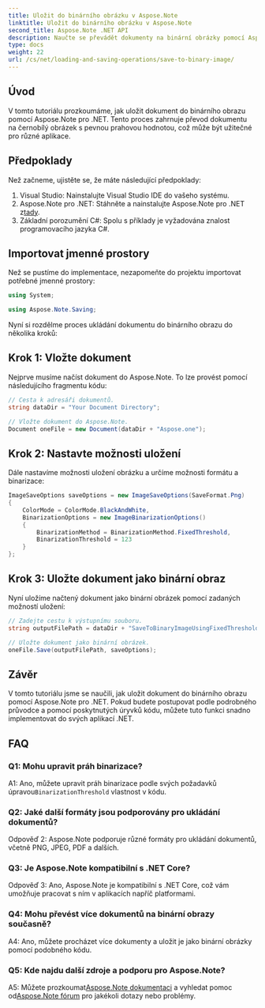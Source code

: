 ```yaml
---
title: Uložit do binárního obrázku v Aspose.Note
linktitle: Uložit do binárního obrázku v Aspose.Note
second_title: Aspose.Note .NET API
description: Naučte se převádět dokumenty na binární obrázky pomocí Aspose.Note pro .NET. Postupujte podle našeho podrobného průvodce pro bezproblémovou integraci.
type: docs
weight: 22
url: /cs/net/loading-and-saving-operations/save-to-binary-image/
---
```

## Úvod

V tomto tutoriálu prozkoumáme, jak uložit dokument do binárního obrazu pomocí Aspose.Note pro .NET. Tento proces zahrnuje převod dokumentu na černobílý obrázek s pevnou prahovou hodnotou, což může být užitečné pro různé aplikace.

## Předpoklady

Než začneme, ujistěte se, že máte následující předpoklady:

1. Visual Studio: Nainstalujte Visual Studio IDE do vašeho systému.
2.  Aspose.Note pro .NET: Stáhněte a nainstalujte Aspose.Note pro .NET z[tady](https://releases.aspose.com/note/net/).
3. Základní porozumění C#: Spolu s příklady je vyžadována znalost programovacího jazyka C#.

## Importovat jmenné prostory

Než se pustíme do implementace, nezapomeňte do projektu importovat potřebné jmenné prostory:

```csharp
using System;

using Aspose.Note.Saving;

```

Nyní si rozdělme proces ukládání dokumentu do binárního obrazu do několika kroků:

## Krok 1: Vložte dokument

Nejprve musíme načíst dokument do Aspose.Note. To lze provést pomocí následujícího fragmentu kódu:

```csharp
// Cesta k adresáři dokumentů.
string dataDir = "Your Document Directory";

// Vložte dokument do Aspose.Note.
Document oneFile = new Document(dataDir + "Aspose.one");
```

## Krok 2: Nastavte možnosti uložení

Dále nastavíme možnosti uložení obrázku a určíme možnosti formátu a binarizace:

```csharp
ImageSaveOptions saveOptions = new ImageSaveOptions(SaveFormat.Png)
{
    ColorMode = ColorMode.BlackAndWhite,
    BinarizationOptions = new ImageBinarizationOptions()
    {
        BinarizationMethod = BinarizationMethod.FixedThreshold,
        BinarizationThreshold = 123
    }
};
```

## Krok 3: Uložte dokument jako binární obraz

Nyní uložíme načtený dokument jako binární obrázek pomocí zadaných možností uložení:

```csharp
// Zadejte cestu k výstupnímu souboru.
string outputFilePath = dataDir + "SaveToBinaryImageUsingFixedThreshold_out.png";

// Uložte dokument jako binární obrázek.
oneFile.Save(outputFilePath, saveOptions);
```

## Závěr

V tomto tutoriálu jsme se naučili, jak uložit dokument do binárního obrazu pomocí Aspose.Note pro .NET. Pokud budete postupovat podle podrobného průvodce a pomocí poskytnutých úryvků kódu, můžete tuto funkci snadno implementovat do svých aplikací .NET.

## FAQ

### Q1: Mohu upravit práh binarizace?

A1: Ano, můžete upravit práh binarizace podle svých požadavků úpravou`BinarizationThreshold` vlastnost v kódu.

### Q2: Jaké další formáty jsou podporovány pro ukládání dokumentů?

Odpověď 2: Aspose.Note podporuje různé formáty pro ukládání dokumentů, včetně PNG, JPEG, PDF a dalších.

### Q3: Je Aspose.Note kompatibilní s .NET Core?

Odpověď 3: Ano, Aspose.Note je kompatibilní s .NET Core, což vám umožňuje pracovat s ním v aplikacích napříč platformami.

### Q4: Mohu převést více dokumentů na binární obrazy současně?

A4: Ano, můžete procházet více dokumenty a uložit je jako binární obrázky pomocí podobného kódu.

### Q5: Kde najdu další zdroje a podporu pro Aspose.Note?

 A5: Můžete prozkoumat[Aspose.Note dokumentaci](https://reference.aspose.com/note/net/) a vyhledat pomoc od[Aspose.Note fórum](https://forum.aspose.com/c/note/28) pro jakékoli dotazy nebo problémy.